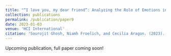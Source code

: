 ```yaml
---
title: "“I love you, my dear friend”: Analyzing the Role of Emotions in the Building of Friendships in Online Fanfiction Communities"
collection: publications
permalink: /publication/paper9
date: 2023-01-03
venue: 'HCI International'
citation: 'Sourojit Ghosh, Niamh Froelich, and Cecilia Aragon. (2023). “I love you, my dear friend”: Analyzing the Role of Emotions in the Building of Friendships in Online Fanfiction Communities. In International Conference on Human-Computer Interaction.'
---
```

Upcoming publication, full paper coming soon!
